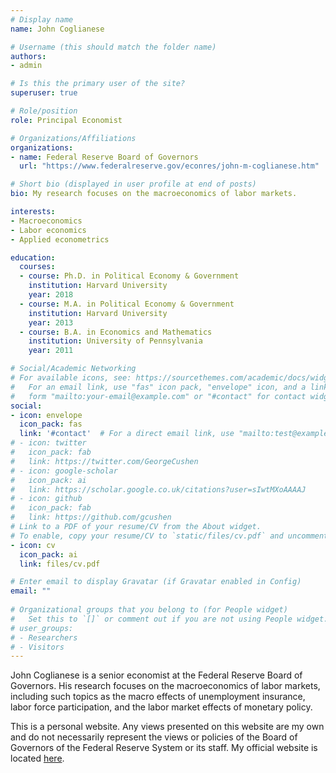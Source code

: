 ```yaml
---
# Display name
name: John Coglianese

# Username (this should match the folder name)
authors:
- admin

# Is this the primary user of the site?
superuser: true

# Role/position
role: Principal Economist

# Organizations/Affiliations
organizations:
- name: Federal Reserve Board of Governors
  url: "https://www.federalreserve.gov/econres/john-m-coglianese.htm"

# Short bio (displayed in user profile at end of posts)
bio: My research focuses on the macroeconomics of labor markets.

interests:
- Macroeconomics
- Labor economics
- Applied econometrics

education:
  courses:
  - course: Ph.D. in Political Economy & Government
    institution: Harvard University
    year: 2018
  - course: M.A. in Political Economy & Government 
    institution: Harvard University
    year: 2013
  - course: B.A. in Economics and Mathematics
    institution: University of Pennsylvania
    year: 2011

# Social/Academic Networking
# For available icons, see: https://sourcethemes.com/academic/docs/widgets/#icons
#   For an email link, use "fas" icon pack, "envelope" icon, and a link in the
#   form "mailto:your-email@example.com" or "#contact" for contact widget.
social:
- icon: envelope
  icon_pack: fas
  link: '#contact'  # For a direct email link, use "mailto:test@example.org".
# - icon: twitter
#   icon_pack: fab
#   link: https://twitter.com/GeorgeCushen
# - icon: google-scholar
#   icon_pack: ai
#   link: https://scholar.google.co.uk/citations?user=sIwtMXoAAAAJ
# - icon: github
#   icon_pack: fab
#   link: https://github.com/gcushen
# Link to a PDF of your resume/CV from the About widget.
# To enable, copy your resume/CV to `static/files/cv.pdf` and uncomment the lines below.  
- icon: cv
  icon_pack: ai
  link: files/cv.pdf

# Enter email to display Gravatar (if Gravatar enabled in Config)
email: ""
  
# Organizational groups that you belong to (for People widget)
#   Set this to `[]` or comment out if you are not using People widget.  
# user_groups:
# - Researchers
# - Visitors
---
```


John Coglianese is a senior economist at the Federal Reserve Board of Governors. His research focuses on the macroeconomics of labor markets, including such topics as the macro effects of unemployment insurance, labor force participation, and the labor market effects of monetary policy. 

This is a personal website. Any views presented on this website are my own and do not necessarily represent the views or policies of the Board of Governors of the Federal Reserve System or its staff. My official website is located [here](https://www.federalreserve.gov/econres/john-m-coglianese.htm).
